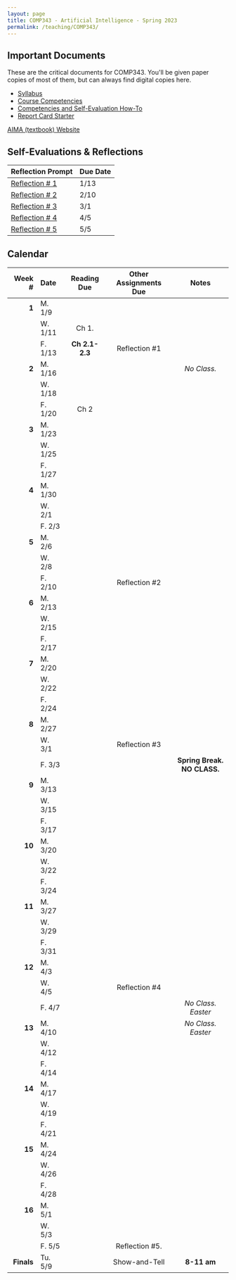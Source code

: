 ```yaml
---
layout: page
title: COMP343 - Artificial Intelligence - Spring 2023
permalink: /teaching/COMP343/
---
```


## Important Documents

These are the critical documents for COMP343.  You'll be given paper copies of most of them, but can always find digital copies here.

* [Syllabus](/teaching/COMP343/comp343-syllabus.pdf)
* [Course Competencies](/teaching/COMP343/COMP343-Competencies.pdf)
* [Competencies and Self-Evaluation How-To](/teaching/ungrading/howto)
* [Report Card Starter](/teaching/COMP343/COMP343-ReportCardStarter.docx)
<!-- * [Knowledge-Area Map](/teaching/COMP343/comp343-KAMap.pdf) -->

[AIMA (textbook) Website](https://aima.cs.berkeley.edu/)

## Self-Evaluations \& Reflections

| Reflection Prompt | Due Date |
| :--- | :--- |
| [Reflection \# 1](/teaching/ungrading/letter1) | 1/13 |
| [Reflection \# 2](/teaching/ungrading/letter2) | 2/10 |
| [Reflection \# 3](/teaching/ungrading/letter3) | 3/1 |
| [Reflection \# 4](/teaching/ungrading/letter4) | 4/5 |
| [Reflection \# 5](/teaching/ungrading/letter5) | 5/5 |

## Calendar

|Week \# | Date | Reading Due | Other Assignments Due | Notes |
| --: | :-- | :---: | :---: | :--: |
| **1** | M. 1/9 | | |
| | W. 1/11 | Ch 1. | | |
| | F. 1/13 | **Ch 2.1-2.3** | Reflection \#1 | |
| **2** | M. 1/16 |  | | *No Class.* |
| | W. 1/18  |  |  | |
| | F. 1/20  | Ch 2 |  | |
| **3** | M. 1/23  | | | |
| | W. 1/25  |  | | |
| | F. 1/27 |  | | |
| **4** | M. 1/30  | | | |
| | W. 2/1 |  | | |
| | F. 2/3  | | | |
| **5** | M. 2/6  | | |  |
| | W. 2/8  | | | |
| | F. 2/10  | |Reflection \#2  | |
| **6** | M. 2/13  | | |  |
| | W. 2/15  | | | |
| | F. 2/17  | |  | |
| **7** | M. 2/20 |  | | |
| | W. 2/22 |  | | |
| | F. 2/24 |  |  |  |
| **8** | M. 2/27  |  |  | |
| | W. 3/1  | | Reflection \#3  | |
| | F. 3/3  | | | **Spring Break. NO CLASS.** |
| **9** | M. 3/13 |  | | |
| | W. 3/15 | | | |
| | F. 3/17  |  | |  |
| **10** | M. 3/20 | | |
| | W. 3/22 | | | |
| | F. 3/24  |  |   |  |
| **11** | M. 3/27 |  | | |
| | W. 3/29 | | | |
| | F. 3/31 | | |  |
| **12** | M. 4/3 |  | | |
| | W. 4/5 | | Reflection \#4 | |
| | F. 4/7 | |  | *No Class. Easter* |
| **13** | M. 4/10 |  |  | *No Class. Easter* |
| | W. 4/12 | | | |
| | F. 4/14 | |  |  |
| **14** | M. 4/17 |  | | |
| | W. 4/19 | | |  |
| | F. 4/21 | | |  |
| **15** | M. 4/24 |  | | |
| | W. 4/26 | | |  |
| | F. 4/28 | | |  |
| **16** | M. 5/1 |  | | |
| | W. 5/3 | | |  |
| | F. 5/5 | | Reflection \#5. |  |
| **Finals** | Tu. 5/9 | | Show-and-Tell | **8-11 am** |
